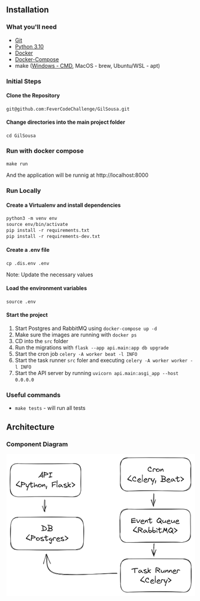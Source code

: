 ## Installation
### What you'll need
- [Git](https://git-scm.com/)
- [Python 3.10](https://www.python.org/)
- [Docker](https://www.docker.com/)
- [Docker-Compose](https://docs.docker.com/compose/)
- make ([Windows - CMD](http://gnuwin32.sourceforge.net/packages/make.htm), MacOS - brew, Ubuntu/WSL - apt)

### Initial Steps
#### Clone the Repository
```
git@github.com:FeverCodeChallenge/GilSousa.git
```

#### Change directories into the main project folder
```
cd GilSousa
```

### Run with docker compose
```
make run
```

And the application will be runnig at http://localhost:8000

### Run Locally
#### Create a Virtualenv and install dependencies

```
python3 -m venv env
source env/bin/activate
pip install -r requirements.txt
pip install -r requirements-dev.txt
```

#### Create a .env file
```
cp .dis.env .env
```

Note: Update the necessary values

#### Load the environment variables
```
source .env
```

#### Start the project
1. Start Postgres and RabbitMQ using `docker-compose up -d`
2. Make sure the images are running with `docker ps`
3. CD into the `src` folder
4. Run the migrations with `flask --app api.main:app db upgrade`
5. Start the cron job `celery -A worker beat -l INFO`
6. Start the task runner `src` foler and executing `celery -A worker worker -l INFO`
7. Start the API server by running `uvicorn api.main:asgi_app --host 0.0.0.0`

### Useful commands
- `make tests` - will run all tests

## Architecture

### Component Diagram

![Component Diagram](/docs/component_diagram.png)
